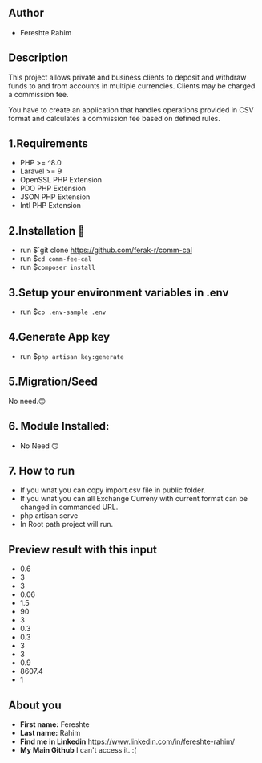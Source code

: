 ## Author
- Fereshte Rahim

## Description
This project allows private and business clients to deposit and withdraw funds to and from accounts in multiple currencies. Clients may be charged a commission fee.

You have to create an application that handles operations provided in CSV format and calculates a commission fee based on defined rules.
## 1.Requirements
- PHP >= ^8.0
- Laravel >= 9
- OpenSSL PHP Extension
- PDO PHP Extension
- JSON PHP Extension
- Intl PHP Extension

## 2.Installation 🙂
- run $`git clone https://github.com/ferak-r/comm-cal
- run $`cd comm-fee-cal`
- run $`composer install`

## 3.Setup your environment variables in .env
- run $`cp .env-sample .env`

## 4.Generate App key
- run $`php artisan key:generate`

## 5.Migration/Seed 
No need.🙃

## 6. Module Installed:
- No Need 🙃

## 7. How to run
- If you wnat you can copy import.csv file in public folder.
- If you wnat you can all Exchange Curreny with current format can be changed in commanded URL.
- php artisan serve
- In Root path project will run.


## Preview result with this input

- 0.6
- 3
- 3
- 0.06
- 1.5
- 90
- 3
- 0.3
- 0.3
- 3
- 3
- 0.9
- 8607.4
- 1

<a id="about-you"></a>
## About you

* **First name:** Fereshte
* **Last name:** Rahim
* **Find me in Linkedin** https://www.linkedin.com/in/fereshte-rahim/
* **My Main Github** I can't access it. :(
